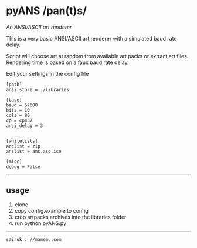 # pyANS /pan(t)s/
*An ANSI/ASCII art renderer*

This is a very basic ANSI/ASCII art renderer with a simulated baud rate delay.

Script will choose art at random from available art packs or extract art files. Rendering time is based on a faux baud rate delay.

Edit your settings in the config file

    [path]
    ansi_store = ./libraries
    
    [base]
    baud = 57600
    bits = 10
    cols = 80
    cp = cp437
    ansi_delay = 3
    
    
    [whitelists]
    arclist = zip
    anslist = ans,asc,ice
    
    [misc]
    debug = False

----
## usage
1. clone
2. copy config.example to config
3. crop artpacks archives into the libraries folder
4. run python pyANS.py

----

    sairuk : //mameau.com
